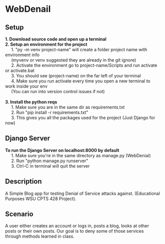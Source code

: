# WebDenail

## Setup
**1. Download source code and open up a terminal** <br>
**2. Setup an environment for the project** <br>
&nbsp;&nbsp;&nbsp;&nbsp;&nbsp;1. "py -m venv project-name" will create a folder project name with environment info <br>
&nbsp;&nbsp;&nbsp;&nbsp;&nbsp;(myvenv or venv suggested they are already in the git ignore)  <br>
&nbsp;&nbsp;&nbsp;&nbsp;&nbsp;2. Activate the environment go to project-name/Scripts and run activate or activate.bat  <br>
&nbsp;&nbsp;&nbsp;&nbsp;&nbsp;3. You should see (project-name) on the far left of your terminal  <br>
&nbsp;&nbsp;&nbsp;&nbsp;&nbsp;4. Make sure you run activate every time you open a new terminal to work inside your env <br>
&nbsp;&nbsp;&nbsp;&nbsp;&nbsp;(You can run into version control issues if not)   <br> <br>
**3. Install the python reqs**<br>
&nbsp;&nbsp;&nbsp;&nbsp;&nbsp;1. Make sure you are in the same dir as requirements.txt<br>
&nbsp;&nbsp;&nbsp;&nbsp;&nbsp;2. Run "pip install -r requirements.txt"<br>
&nbsp;&nbsp;&nbsp;&nbsp;&nbsp;3. This gives you all the packages used for the project (Just Django for now)<br>
## Django Server
**To run the Django Server on localhost:8000 by default** <br>
&nbsp;&nbsp;&nbsp;&nbsp;&nbsp;1. Make sure you're in the same directory as manage.py (WebDenial) <br>
&nbsp;&nbsp;&nbsp;&nbsp;&nbsp;2. Run "python manage.py runserver" <br>
&nbsp;&nbsp;&nbsp;&nbsp;&nbsp;3. Ctrl-C in terminal will quit the server  <br>

## Description
A Simple Blog app for testing Denial of Service attacks against. (Educational Purposes WSU CPTS 428 Project).
## Scenario
A user either creates an account or logs in, posts a blog, looks at other posts or their own posts. Our goal is to deny some of those services through methods learned in class.<br>
